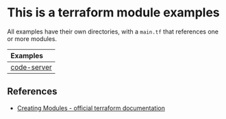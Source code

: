 # This is a terraform module examples
All examples have their own directories, with a `main.tf` that references one or
more modules.

| Examples       |
| :------------- |
| [code-server](code-server) |

## References
- [Creating Modules - official terraform documentation](https://www.terraform.io/docs/modules/index.html)